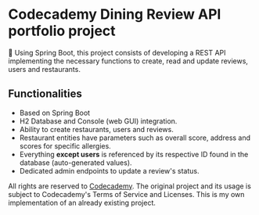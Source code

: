 # Codecademy Dining Review API portfolio project #

🌱 Using Spring Boot, this project consists of developing a REST API implementing the necessary functions to create, read and update reviews, users and restaurants.

## Functionalities ##

+ Based on Spring Boot
+ H2 Database and Console (web GUI) integration.
+ Ability to create restaurants, users and reviews.
+ Restaurant entities have parameters such as overall score, address and scores for specific allergies.
+ Everything **except users** is referenced by its respective ID found in the database (auto-generated values).
+ Dedicated admin endpoints to update a review's status.

All rights are reserved to [Codecademy](https://www.codecademy.com/). The original project and its usage is subject to Codecademy's Terms of Service and Licenses. This is my own implementation of an already existing project.
